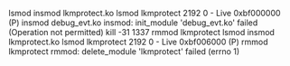  lsmod
 insmod lkmprotect.ko
 lsmod
 lkmprotect 2192 0 - Live 0xbf000000 (P)
 insmod debug_evt.ko
 insmod: init_module 'debug_evt.ko' failed (Operation not permitted)
 kill -31 1337
 rmmod lkmprotect
 lsmod
 insmod lkmprotect.ko
 lsmod
 lkmprotect 2192 0 - Live 0xbf006000 (P)
 rmmod lkmprotect
 rmmod: delete_module 'lkmprotect' failed (errno 1)